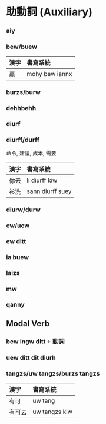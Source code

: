 # 助動詞 (Auxiliary)

### aiy

### bew/buew

| 漢字 | 書寫系統 |
| :--- | :--- |
| 贏 | mohy bew iannx |

### burzs/burw

### dehhbehh

### diurf

### diurff/durff

命令, 建議, 成本, 需要

| 漢字 | 書寫系統 |
| :--- | :--- |
| 你去 | li diurff kiw |
| 衫洗 | sann diurff suey |

### diurw/durw

### ew/uew

### ew ditt

### ia buew

### laizs

### mw

### qanny

## Modal Verb

### bew ingw ditt + 動詞

### uew ditt dit diurh

### tangzs/uw tangzs/burzs tangzs

| 漢字 | 書寫系統 |
| :--- | :--- |
| 有可 | uw tang |
| 有可去 | uw tangzs kiw |
